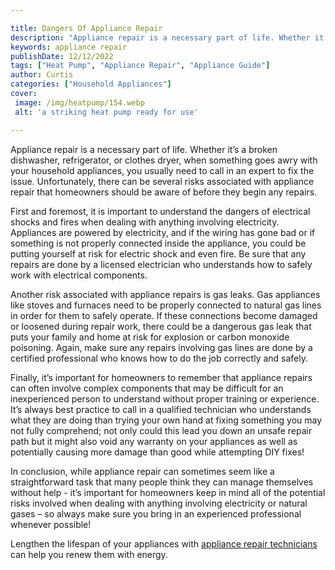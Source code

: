 ```yaml
---

title: Dangers Of Appliance Repair
description: "Appliance repair is a necessary part of life. Whether it’s a broken dishwasher, refrigerator, or clothes dryer, when something goe...keep reading to learn"
keywords: appliance repair
publishDate: 12/12/2022
tags: ["Heat Pump", "Appliance Repair", "Appliance Guide"]
author: Curtis
categories: ["Household Appliances"]
cover: 
 image: /img/heatpump/154.webp
 alt: 'a striking heat pump ready for use'

---
```


Appliance repair is a necessary part of life. Whether it’s a broken dishwasher, refrigerator, or clothes dryer, when something goes awry with your household appliances, you usually need to call in an expert to fix the issue. Unfortunately, there can be several risks associated with appliance repair that homeowners should be aware of before they begin any repairs. 

First and foremost, it is important to understand the dangers of electrical shocks and fires when dealing with anything involving electricity. Appliances are powered by electricity, and if the wiring has gone bad or if something is not properly connected inside the appliance, you could be putting yourself at risk for electric shock and even fire. Be sure that any repairs are done by a licensed electrician who understands how to safely work with electrical components.

Another risk associated with appliance repairs is gas leaks. Gas appliances like stoves and furnaces need to be properly connected to natural gas lines in order for them to safely operate. If these connections become damaged or loosened during repair work, there could be a dangerous gas leak that puts your family and home at risk for explosion or carbon monoxide poisoning. Again, make sure any repairs involving gas lines are done by a certified professional who knows how to do the job correctly and safely. 

Finally, it’s important for homeowners to remember that appliance repairs can often involve complex components that may be difficult for an inexperienced person to understand without proper training or experience. It’s always best practice to call in a qualified technician who understands what they are doing than trying your own hand at fixing something you may not fully comprehend; not only could this lead you down an unsafe repair path but it might also void any warranty on your appliances as well as potentially causing more damage than good while attempting DIY fixes! 


In conclusion, while appliance repair can sometimes seem like a straightforward task that many people think they can manage themselves without help - it’s important for homeowners keep in mind all of the potential risks involved when dealing with anything involving electricity or natural gases – so always make sure you bring in an experienced professional whenever possible!

Lengthen the lifespan of your appliances with <a href="/pages/appliance-repair-technicians/">appliance repair technicians</a> can help you renew them with energy.